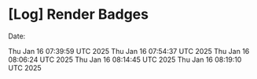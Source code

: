 # [Log] Render Badges

Date:

Thu Jan 16 07:39:59 UTC 2025
Thu Jan 16 07:54:37 UTC 2025
Thu Jan 16 08:06:24 UTC 2025
Thu Jan 16 08:14:45 UTC 2025
Thu Jan 16 08:19:10 UTC 2025
